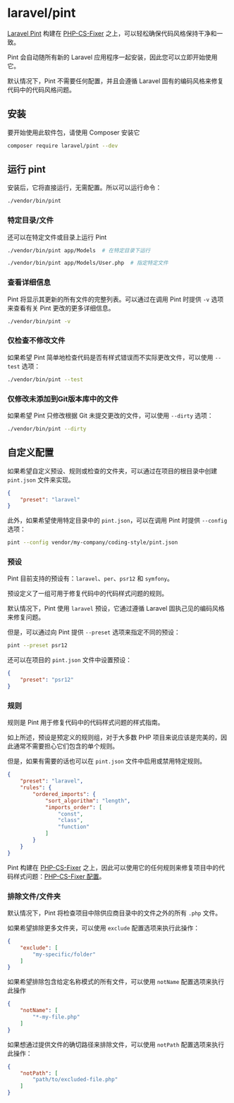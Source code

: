 # laravel/pint

[Laravel Pint](https://laravel.com/docs/master/pint) 构建在 [PHP-CS-Fixer](https://github.com/PHP-CS-Fixer/PHP-CS-Fixer) 之上，可以轻松确保代码风格保持干净和一致。

Pint 会自动随所有新的 Laravel 应用程序一起安装，因此您可以立即开始使用它。

默认情况下，Pint 不需要任何配置，并且会遵循 Laravel 固有的编码风格来修复代码中的代码风格问题。

## 安装

要开始使用此软件包，请使用 Composer 安装它

```bash
composer require laravel/pint --dev
```

## 运行 pint

安装后，它将直接运行，无需配置。所以可以运行命令：

```bash
./vendor/bin/pint
```

### 特定目录/文件

还可以在特定文件或目录上运行 Pint

```bash
./vendor/bin/pint app/Models  # 在特定目录下运行

./vendor/bin/pint app/Models/User.php  # 指定特定文件
```

### 查看详细信息

Pint 将显示其更新的所有文件的完整列表。可以通过在调用 Pint 时提供 `-v` 选项来查看有关 Pint 更改的更多详细信息。

```bash
./vendor/bin/pint -v
```

### 仅检查不修改文件

如果希望 Pint 简单地检查代码是否有样式错误而不实际更改文件，可以使用 `--test` 选项：

```bash
./vendor/bin/pint --test
```

### 仅修改未添加到Git版本库中的文件

如果希望 Pint 只修改根据 Git 未提交更改的文件，可以使用 `--dirty` 选项：

```bash
./vendor/bin/pint --dirty
```

## 自定义配置

如果希望自定义预设、规则或检查的文件夹，可以通过在项目的根目录中创建 `pint.json` 文件来实现。

```json
{
    "preset": "laravel"
}
```

此外，如果希望使用特定目录中的 `pint.json`，可以在调用 Pint 时提供 `--config` 选项：

```bash
pint --config vendor/my-company/coding-style/pint.json
```

### 预设

Pint 目前支持的预设有：`laravel`、`per`、`psr12` 和 `symfony`。

预设定义了一组可用于修复代码中的代码样式问题的规则。

默认情况下，Pint 使用 `laravel` 预设，它通过遵循 Laravel 固执己见的编码风格来修复问题。

但是，可以通过向 Pint 提供 `--preset` 选项来指定不同的预设：

```bash
pint --preset psr12
```

还可以在项目的 `pint.json` 文件中设置预设：

```json
{
    "preset": "psr12"
}
```

### 规则

规则是 Pint 用于修复代码中的代码样式问题的样式指南。

如上所述，预设是预定义的规则组，对于大多数 PHP 项目来说应该是完美的，因此通常不需要担心它们包含的单个规则。

但是，如果有需要的话也可以在 `pint.json` 文件中启用或禁用特定规则。

```json
{
    "preset": "laravel",
    "rules": {
        "ordered_imports": {
            "sort_algorithm": "length",
            "imports_order": [
                "const",
                "class",
                "function"
            ]
        }
    }
}
```

<!-- markdownlint-disable MD013 -->
Pint 构建在 [PHP-CS-Fixer](https://github.com/FriendsOfPHP/PHP-CS-Fixer) 之上，因此可以使用它的任何规则来修复项目中的代码样式问题：[PHP-CS-Fixer 配置](https://mlocati.github.io/php-cs-fixer-configurator)。
<!-- markdownlint-enable MD013 -->

### 排除文件/文件夹

默认情况下，Pint 将检查项目中除供应商目录中的文件之外的所有 `.php` 文件。

如果希望排除更多文件夹，可以使用 `exclude` 配置选项来执行此操作：

```json
{
    "exclude": [
        "my-specific/folder"
    ]
}
```

如果希望排除包含给定名称模式的所有文件，可以使用 `notName` 配置选项来执行此操作

```json
{
    "notName": [
        "*-my-file.php"
    ]
}
```

如果想通过提供文件的确切路径来排除文件，可以使用 `notPath` 配置选项来执行此操作：

```json
{
    "notPath": [
        "path/to/excluded-file.php"
    ]
}
```
